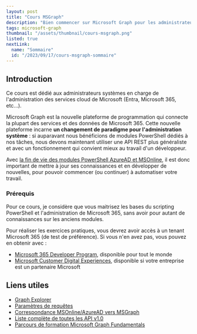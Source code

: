 ```yaml
---
layout: post
title: "Cours MSGraph"
description: "Bien commencer sur Microsoft Graph pour les administrateurs systèmes"
tags: microsoft-graph
thumbnail: "/assets/thumbnail/cours-msgraph.png"
listed: true
nextLink:
  name: "Sommaire"
  id: "/2023/09/17/cours-msgraph-sommaire"
---
```


## Introduction

Ce cours est dédié aux administrateurs systèmes en charge de l'administration des services cloud de Microsoft (Entra, Microsoft 365, etc...).

Microsoft Graph est la nouvelle plateforme de programmation qui connecte la plupart des services et des données de Microsoft 365. Cette nouvelle plateforme incarne **un changement de paradigme pour l'administration système** : si auparavant nous bénéficions de modules PowerShell dédiés à nos tâches, nous devons maintenant utiliser une API REST plus généraliste et avec un fonctionnement qui convient mieux au travail d'un développeur.

Avec [la fin de vie des modules PowerShell AzureAD et MSOnline](https://techcommunity.microsoft.com/t5/microsoft-entra-azure-ad-blog/important-azure-ad-graph-retirement-and-powershell-module/ba-p/3848270), il est donc important de mettre à jour ses connaissances et en développer de nouvelles, pour pouvoir commencer (ou continuer) à automatiser votre travail.

### Prérequis

Pour ce cours, je considère que vous maitrisez les bases du scripting PowerShell et l'administration de Microsoft 365, sans avoir pour autant de connaissances sur les anciens modules.

Pour réaliser les exercices pratiques, vous devrez avoir accès à un tenant Microsoft 365 (de test de préférence). Si vous n'en avez pas, vous pouvez en obtenir avec :

- [Microsoft 365 Developer Program](https://developer.microsoft.com/en-us/microsoft-365/dev-program), disponible pour tout le monde
- [Microsoft Customer Digital Experiences](https://cdx.transform.microsoft.com/), disponible si votre entreprise est un partenaire Microsoft

## Liens utiles

- [Graph Explorer](https://developer.microsoft.com/en-us/graph/graph-explorer)
- [Paramètres de requêtes](https://learn.microsoft.com/fr-fr/graph/query-parameters?tabs=http)
- [Correspondance MSOnline/AzureAD vers MSGraph](https://learn.microsoft.com/en-us/powershell/microsoftgraph/azuread-msoline-cmdlet-map?view=graph-powershell-1.0)
- [Liste complète de toutes les API v1.0](https://learn.microsoft.com/fr-fr/graph/api/overview?view=graph-rest-1.0)
- [Parcours de formation Microsoft Graph Fundamentals](https://learn.microsoft.com/en-us/training/paths/m365-msgraph-fundamentals/)
